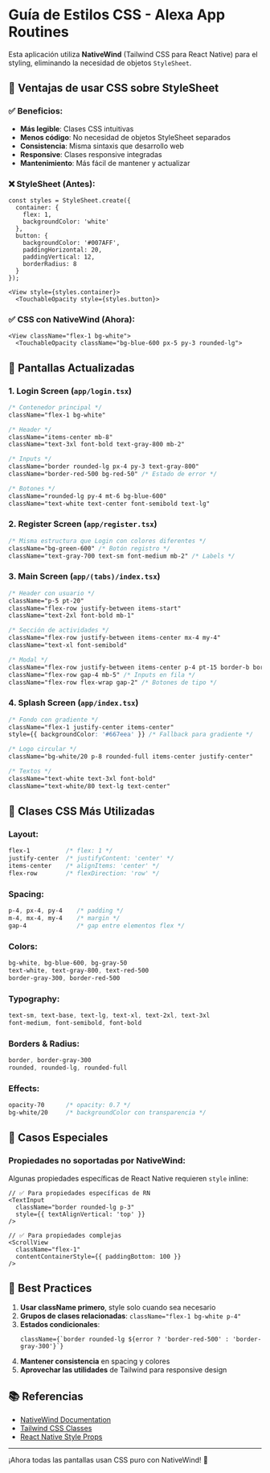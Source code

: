 # Guía de Estilos CSS - Alexa App Routines

Esta aplicación utiliza **NativeWind** (Tailwind CSS para React Native) para el styling, eliminando la necesidad de objetos `StyleSheet`.

## 🎨 **Ventajas de usar CSS sobre StyleSheet**

### ✅ **Beneficios:**
- **Más legible**: Clases CSS intuitivas
- **Menos código**: No necesidad de objetos StyleSheet separados
- **Consistencia**: Misma sintaxis que desarrollo web
- **Responsive**: Clases responsive integradas
- **Mantenimiento**: Más fácil de mantener y actualizar

### ❌ **StyleSheet (Antes):**
```tsx
const styles = StyleSheet.create({
  container: {
    flex: 1,
    backgroundColor: 'white'
  },
  button: {
    backgroundColor: '#007AFF',
    paddingHorizontal: 20,
    paddingVertical: 12,
    borderRadius: 8
  }
});

<View style={styles.container}>
  <TouchableOpacity style={styles.button}>
```

### ✅ **CSS con NativeWind (Ahora):**
```tsx
<View className="flex-1 bg-white">
  <TouchableOpacity className="bg-blue-600 px-5 py-3 rounded-lg">
```

## 📱 **Pantallas Actualizadas**

### **1. Login Screen (`app/login.tsx`)**
```css
/* Contenedor principal */
className="flex-1 bg-white"

/* Header */
className="items-center mb-8"
className="text-3xl font-bold text-gray-800 mb-2"

/* Inputs */
className="border rounded-lg px-4 py-3 text-gray-800"
className="border-red-500 bg-red-50" /* Estado de error */

/* Botones */
className="rounded-lg py-4 mt-6 bg-blue-600"
className="text-white text-center font-semibold text-lg"
```

### **2. Register Screen (`app/register.tsx`)**
```css
/* Misma estructura que Login con colores diferentes */
className="bg-green-600" /* Botón registro */
className="text-gray-700 text-sm font-medium mb-2" /* Labels */
```

### **3. Main Screen (`app/(tabs)/index.tsx`)**
```css
/* Header con usuario */
className="p-5 pt-20"
className="flex-row justify-between items-start"
className="text-2xl font-bold mb-1"

/* Sección de actividades */
className="flex-row justify-between items-center mx-4 my-4"
className="text-xl font-semibold"

/* Modal */
className="flex-row justify-between items-center p-4 pt-15 border-b border-gray-200"
className="flex-row gap-4 mb-5" /* Inputs en fila */
className="flex-row flex-wrap gap-2" /* Botones de tipo */
```

### **4. Splash Screen (`app/index.tsx`)**
```css
/* Fondo con gradiente */
className="flex-1 justify-center items-center"
style={{ backgroundColor: '#667eea' }} /* Fallback para gradiente */

/* Logo circular */
className="bg-white/20 p-8 rounded-full items-center justify-center"

/* Textos */
className="text-white text-3xl font-bold"
className="text-white/80 text-lg text-center"
```

## 🎯 **Clases CSS Más Utilizadas**

### **Layout:**
```css
flex-1          /* flex: 1 */
justify-center  /* justifyContent: 'center' */
items-center    /* alignItems: 'center' */
flex-row        /* flexDirection: 'row' */
```

### **Spacing:**
```css
p-4, px-4, py-4    /* padding */
m-4, mx-4, my-4    /* margin */
gap-4              /* gap entre elementos flex */
```

### **Colors:**
```css
bg-white, bg-blue-600, bg-gray-50
text-white, text-gray-800, text-red-500
border-gray-300, border-red-500
```

### **Typography:**
```css
text-sm, text-base, text-lg, text-xl, text-2xl, text-3xl
font-medium, font-semibold, font-bold
```

### **Borders & Radius:**
```css
border, border-gray-300
rounded, rounded-lg, rounded-full
```

### **Effects:**
```css
opacity-70      /* opacity: 0.7 */
bg-white/20     /* backgroundColor con transparencia */
```

## 🔧 **Casos Especiales**

### **Propiedades no soportadas por NativeWind:**
Algunas propiedades específicas de React Native requieren `style` inline:
```tsx
// ✅ Para propiedades específicas de RN
<TextInput 
  className="border rounded-lg p-3"
  style={{ textAlignVertical: 'top' }} 
/>

// ✅ Para propiedades complejas
<ScrollView 
  className="flex-1"
  contentContainerStyle={{ paddingBottom: 100 }}
/>
```

## 🚀 **Best Practices**

1. **Usar className primero**, style solo cuando sea necesario
2. **Grupos de clases relacionadas**: `className="flex-1 bg-white p-4"`
3. **Estados condicionales**: 
   ```tsx
   className={`border rounded-lg ${error ? 'border-red-500' : 'border-gray-300'}`}
   ```
4. **Mantener consistencia** en spacing y colores
5. **Aprovechar las utilidades** de Tailwind para responsive design

## 📚 **Referencias**

- [NativeWind Documentation](https://www.nativewind.dev/)
- [Tailwind CSS Classes](https://tailwindcss.com/docs)
- [React Native Style Props](https://reactnative.dev/docs/style)

---

¡Ahora todas las pantallas usan CSS puro con NativeWind! 🎉
